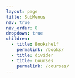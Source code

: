 ```yaml
---
layout: page
title: SubMenus
nav: true
nav_order: 8
dropdown: true
children:
  - title: Bookshelf
    permalink: /books/
  - title: divider
  - title: Courses
    permalink: /courses/
---
```

